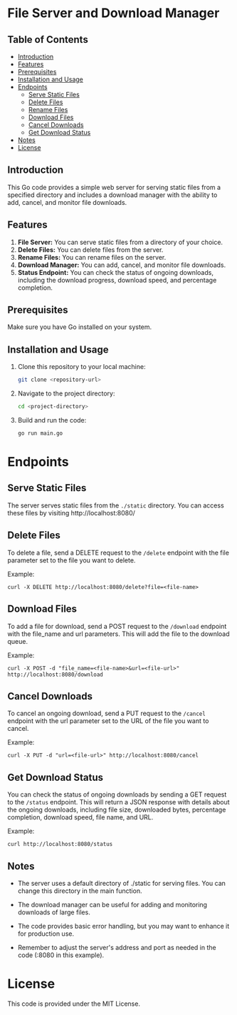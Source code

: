 # File Server and Download Manager

## Table of Contents

- [Introduction](#introduction)
- [Features](#features)
- [Prerequisites](#prerequisites)
- [Installation and Usage](#installation-and-usage)
- [Endpoints](#endpoints)
  - [Serve Static Files](#serve-static-files)
  - [Delete Files](#delete-files)
  - [Rename Files](#rename-files)
  - [Download Files](#download-files)
  - [Cancel Downloads](#cancel-downloads)
  - [Get Download Status](#get-download-status)
- [Notes](#notes)
- [License](#license)

## Introduction

This Go code provides a simple web server for serving static files from a specified directory and includes a download manager with the ability to add, cancel, and monitor file downloads.

## Features

1. **File Server:** You can serve static files from a directory of your choice.
2. **Delete Files:** You can delete files from the server.
3. **Rename Files:** You can rename files on the server.
4. **Download Manager:** You can add, cancel, and monitor file downloads.
5. **Status Endpoint:** You can check the status of ongoing downloads, including the download progress, download speed, and percentage completion.

## Prerequisites

Make sure you have Go installed on your system.

## Installation and Usage

1. Clone this repository to your local machine:

   ```bash
   git clone <repository-url>
2. Navigate to the project directory:

   ```bash
   cd <project-directory>
3. Build and run the code:

   ```bash
   go run main.go
# Endpoints

## Serve Static Files
The server serves static files from the `./static` directory. You can access these files by visiting http://localhost:8080/<file-url>


## Delete Files
To delete a file, send a DELETE request to the `/delete` endpoint with the file parameter set to the file you want to delete.

Example:

    curl -X DELETE http://localhost:8080/delete?file=<file-name>

## Download Files
To add a file for download, send a POST request to the `/download` endpoint with the file_name and url parameters. This will add the file to the download queue.

Example:

    curl -X POST -d "file_name=<file-name>&url=<file-url>" http://localhost:8080/download

## Cancel Downloads
To cancel an ongoing download, send a PUT request to the `/cancel` endpoint with the url parameter set to the URL of the file you want to cancel.

Example:

    curl -X PUT -d "url=<file-url>" http://localhost:8080/cancel

## Get Download Status
You can check the status of ongoing downloads by sending a GET request to the `/status` endpoint. This will return a JSON response with details about the ongoing downloads, including file size, downloaded bytes, percentage completion, download speed, file name, and URL.

Example:

    curl http://localhost:8080/status
## Notes
- The server uses a default directory of ./static for serving files. You can change this directory in the main function.

- The download manager can be useful for adding and monitoring downloads of large files.

- The code provides basic error handling, but you may want to enhance it for production use.

- Remember to adjust the server's address and port as needed in the code (:8080 in this example).

# License
This code is provided under the MIT License.